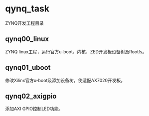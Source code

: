 # qynq_task
 ZYNQ开发工程目录

## qynq00_linux
 ZYNQ linux工程，运行官方u-boot，内核，ZED开发板设备树及Rootfs。

## qynq01_uboot
 修改Xilinx官方u-boot及添加设备树，使适配AX7020开发板。
 
## qynq02_axigpio
 添加AXI GPIO控制LED功能。
